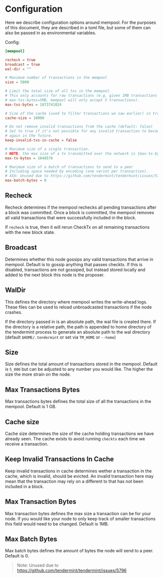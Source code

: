 # Configuration

Here we describe configuration options around mempool.
For the purposes of this document, they are described
in a toml file, but some of them can also be passed in as
environmental variables.

Config:

```toml
[mempool]

recheck = true
broadcast = true
wal-dir = ""

# Maximum number of transactions in the mempool
size = 5000

# Limit the total size of all txs in the mempool.
# This only accounts for raw transactions (e.g. given 1MB transactions and
# max-txs-bytes=5MB, mempool will only accept 5 transactions).
max-txs-bytes = 1073741824

# Size of the cache (used to filter transactions we saw earlier) in transactions
cache-size = 10000

# Do not remove invalid transactions from the cache (default: false)
# Set to true if it's not possible for any invalid transaction to become valid
# again in the future.
keep-invalid-txs-in-cache = false

# Maximum size of a single transaction.
# NOTE: the max size of a tx transmitted over the network is {max-tx-bytes}.
max-tx-bytes = 1048576

# Maximum size of a batch of transactions to send to a peer
# Including space needed by encoding (one varint per transaction).
# XXX: Unused due to https://github.com/tendermint/tendermint/issues/5796
max-batch-bytes = 0
```

<!-- Flag: `--mempool.recheck=false`

Environment: `TM_MEMPOOL_RECHECK=false` -->

## Recheck

Recheck determines if the mempool rechecks all pending
transactions after a block was committed. Once a block
is committed, the mempool removes all valid transactions
that were successfully included in the block.

If `recheck` is true, then it will rerun CheckTx on
all remaining transactions with the new block state.

## Broadcast

Determines whether this node gossips any valid transactions
that arrive in mempool. Default is to gossip anything that
passes checktx. If this is disabled, transactions are not
gossiped, but instead stored locally and added to the next
block this node is the proposer.

## WalDir

This defines the directory where mempool writes the write-ahead
logs. These files can be used to reload unbroadcasted
transactions if the node crashes.

If the directory passed in is an absolute path, the wal file is
created there. If the directory is a relative path, the path is
appended to home directory of the tendermint process to
generate an absolute path to the wal directory
(default `$HOME/.tendermint` or set via `TM_HOME` or `--home`)

## Size

Size defines the total amount of transactions stored in the mempool. Default is `5_000` but can be adjusted to any number you would like. The higher the size the more strain on the node.

## Max Transactions Bytes

Max transactions bytes defines the total size of all the transactions in the mempool. Default is 1 GB.

## Cache size

Cache size determines the size of the cache holding transactions we have already seen. The cache exists to avoid running `checktx` each time we receive a transaction.

## Keep Invalid Transactions In Cache

Keep invalid transactions in cache determines wether a transaction in the cache, which is invalid, should be evicted. An invalid transaction here may mean that the transaction may rely on a different tx that has not been included in a block.

## Max Transaction Bytes

Max transaction bytes defines the max size a transaction can be for your node. If you would like your node to only keep track of smaller transactions this field would need to be changed. Default is 1MB.

## Max Batch Bytes

Max batch bytes defines the amount of bytes the node will send to a peer. Default is 0.

> Note: Unused due to https://github.com/tendermint/tendermint/issues/5796
